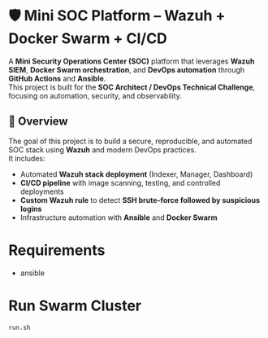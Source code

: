 # 🛡️ Mini SOC Platform – Wazuh + Docker Swarm + CI/CD

A **Mini Security Operations Center (SOC)** platform that leverages **Wazuh SIEM**, **Docker Swarm orchestration**, and **DevOps automation** through **GitHub Actions** and **Ansible**.  
This project is built for the **SOC Architect / DevOps Technical Challenge**, focusing on automation, security, and observability.


## 🚀 Overview

The goal of this project is to build a secure, reproducible, and automated SOC stack using **Wazuh** and modern DevOps practices.  
It includes:
- Automated **Wazuh stack deployment** (Indexer, Manager, Dashboard)
- **CI/CD pipeline** with image scanning, testing, and controlled deployments
- **Custom Wazuh rule** to detect **SSH brute-force followed by suspicious logins**
- Infrastructure automation with **Ansible** and **Docker Swarm**

# Requirements
* ansible

# Run Swarm Cluster
`run.sh`
